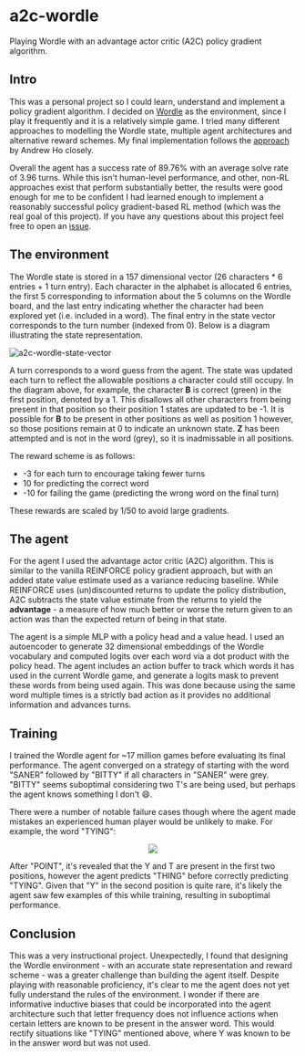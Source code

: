 # a2c-wordle
Playing Wordle with an advantage actor critic (A2C) policy gradient algorithm.

## Intro
This was a personal project so I could learn, understand and implement a policy gradient algorithm. I decided on [Wordle](https://www.nytimes.com/games/wordle/index.html) as the environment, since I play it frequently and it is a relatively simple game. I tried many different approaches to modelling the Wordle state, multiple agent architectures and alternative reward schemes. My final implementation follows the [approach](https://wandb.ai/andrewkho/wordle-solver/reports/Solving-Wordle-with-Reinforcement-Learning--VmlldzoxNTUzOTc4) by Andrew Ho closely.

Overall the agent has a success rate of 89.76% with an average solve rate of 3.96 turns. While this isn't human-level performance, and other, non-RL approaches exist that perform substantially better, the results were good enough for me to be confident I had learned enough to implement a reasonably successful policy gradient-based RL method (which was the real goal of this project). If you have any questions about this project feel free to open an [issue](https://github.com/duncster94/a2c-wordle/issues).

## The environment
The Wordle state is stored in a 157 dimensional vector (26 characters * 6 entries + 1 turn entry). Each character in the alphabet is allocated 6 entries, the first 5 corresponding to information about the 5 columns on the Wordle board, and the last entry indicating whether the character had been explored yet (i.e. included in a word). The final entry in the state vector corresponds to the turn number (indexed from 0). Below is a diagram illustrating the state representation.

![a2c-wordle-state-vector](https://user-images.githubusercontent.com/25830706/201429630-039ab164-8f0e-4528-97ff-15e1c34486ed.png)

A turn corresponds to a word guess from the agent. The state was updated each turn to reflect the allowable positions a character could still occupy. In the diagram above, for example, the character **B** is correct (green) in the first position, denoted by a 1. This disallows all other characters from being present in that position so their position 1 states are updated to be -1. It is possible for **B** to be present in other positions as well as position 1 however, so those positions remain at 0 to indicate an unknown state. **Z** has been attempted and is not in the word (grey), so it is inadmissable in all positions.

The reward scheme is as follows:
- -3 for each turn to encourage taking fewer turns
- 10 for predicting the correct word
- -10 for failing the game (predicting the wrong word on the final turn)

These rewards are scaled by 1/50 to avoid large gradients.

## The agent
For the agent I used the advantage actor critic (A2C) algorithm. This is similar to the vanilla REINFORCE policy gradient approach, but with an added state value estimate used as a variance reducing baseline. While REINFORCE uses (un)discounted returns to update the policy distribution, A2C subtracts the state value estimate from the returns to yield the **advantage** - a measure of how much better or worse the return given to an action was than the expected return of being in that state.

The agent is a simple MLP with a policy head and a value head. I used an autoencoder to generate 32 dimensional embeddings of the Wordle vocabulary and computed logits over each word via a dot product with the policy head. The agent includes an action buffer to track which words it has used in the current Wordle game, and generate a logits mask to prevent these words from being used again. This was done because using the same word multiple times is a strictly bad action as it provides no additional information and advances turns.

## Training
I trained the Wordle agent for ~17 million games before evaluating its final performance. The agent converged on a strategy of starting with the word "SANER" followed by "BITTY" if all characters in "SANER" were grey. "BITTY" seems suboptimal considering two T's are being used, but perhaps the agent knows something I don't :smile:.

There were a number of notable failure cases though where the agent made mistakes an experienced human player would be unlikely to make. For example, the word "TYING":

<p align="center">
<img src="https://user-images.githubusercontent.com/25830706/201995461-6f141b27-286a-4af5-a480-aeb1c8241e56.png">
</p>

After "POINT", it's revealed that the Y and T are present in the first two positions, however the agent predicts "THING" before correctly predicting "TYING". Given that "Y" in the second position is quite rare, it's likely the agent saw few examples of this while training, resulting in suboptimal performance.

## Conclusion
This was a very instructional project. Unexpectedly, I found that designing the Wordle environment - with an accurate state representation and reward scheme - was a greater challenge than building the agent itself. Despite playing with reasonable proficiency, it's clear to me the agent does not yet fully understand the rules of the environment. I wonder if there are informative inductive biases that could be incorporated into the agent architecture such that letter frequency does not influence actions when certain letters are known to be present in the answer word. This would rectify situations like "TYING" mentioned above, where Y was known to be in the answer word but was not used.
